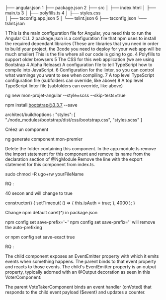 ├── angular.json 1
├── package.json 2
├── src
│   ├── index.html
│   ├── main.ts 3
│   ├── polyfills.ts 4
│   ├── styles.css  
│   ├── tsconfig.app.json 5
│   └── tslint.json 6
├── tsconfig.json
└── tslint.json

1 This is the main configuration file for Angular, you need this to run the Angular CLI.
2 package.json is a configuration file that npm uses to install the required dependant libraries (These are libraries that you need in order to build your project, the 3code you need to deploy for your web app will be much smaller)
This is the file where all our code is going to go.
4 Polyfills to support older browsers
5 The CSS for this web application (we are using Bootstrap 4 Alpha Release)
A configuration file to tell TypeScript how to compile into JavaScript.
6 Configuration for the linter, so you can control what warnings you want to see when compiling.
7 A top level TypeScript configuration file (subfolders can override, like above)
8 A top level TypeScript linter file (subfolders can override, like above)




ng new mon-projet-angular --style=scss --skip-tests=true

npm install bootstrap@3.3.7 --save



architect/build/options :
"styles": [
    "./node_modules/bootstrap/dist/css/bootstrap.css",
    "styles.scss"
]


Créez un component

ng generate component mon-premier


Delete the folder containing this component.
In the app.module.ts remove the import statement for this component and remove its name from the declaration section of @NgModule
Remove the line with the export statement for this component from index.ts.


sudo chmod -R ugo+rw yourFileName

RQ :

40 secon and will change to true

  constructor() {
    setTimeout(
      () => {
        this.isAuth = true;
      }, 4000
    );
  }


Change npm default caret(^) in package.json

npm config set save-prefix='~'
npm config set save-prefix='' will remove the auto-prefixing

or
npm config set save-exact true

RQ :

The child component exposes an EventEmitter property with which it emits events when something happens. The
parent binds to that event property and reacts to those events.
The child's EventEmitter property is an output property, typically adorned with an @Output decoration as seen in
this VoterComponent:

The parent VoteTakerComponent binds an event handler (onVoted) that responds to the child event payload
($event) and updates a counter.
